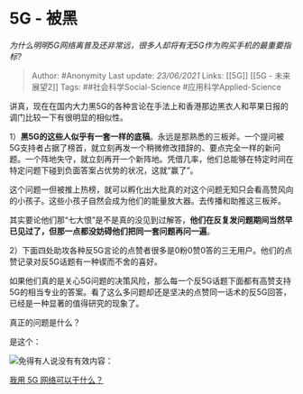 # 5G - 被黑
*为什么明明5G网络离普及还非常远，很多人却将有无5G作为购买手机的最重要指标?*

> Author: #Anonymity
Last update: *23/06/2021* 
Links: [[5G]] [[5G - 未来展望2]] 
Tags: ##社会科学Social-Science  #应用科学Applied-Science   

 
讲真，现在在国内大力黑5G的各种言论在手法上和香港那边黑衣人和苹果日报的调门比较一下有很明显的相似性。

1）**黑5G的这些人似乎有一套一样的底稿**。永远是那熟悉的三板斧。一个提问被5G支持者占据了榜首，就立刻再发一个稍微修改措辞的、要点完全一样的新问题。一个阵地失守，就立刻再开一个新阵地。凭借几率，他们总能够在特定时间在特定问题下碰到负面答案占优势的状况，这就“赢了”。

这个问题一但被推上热榜，就可以孵化出大批真的对这个问题无知只会看高赞风向的小孩子。这些小孩子自然会成为他们的能量放大器。去传播和助推这三板斧。

其实要论他们那“七大恨”是不是真的没见到过解答，**他们在反复发问题期间当然早已见过了，但那一点都没妨碍他们把同一套问题再问一遍**。

  


2）下面四处助攻各种反5G言论的点赞者很多是0粉0赞0答的三无用户。他们的点赞记录对反5G话题有一种锲而不舍的喜好。

如果他们真的是关心5G问题的决策风险，那么每一个反5G话题下面都有高赞支持5G的相当专业的答案。看了这么多问题却还是坚决的点赞同一话术的反5G回答，已经是一种显著的值得研究的现象了。

真正的问题是什么？

是这个：

![](https://pic4.zhimg.com/50/v2-2c8ed557580778c333567c8b47c310d8_hd.jpg?source=1940ef5c)免得有人说没有有效内容：

[我用 5G 网络可以干什么？](https://www.zhihu.com/question/314766480/answer/708378659?hb_wx_block=1)

